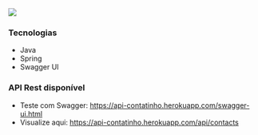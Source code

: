 <img src="https://github.com/antonialucianapires/api-contatinhos/blob/master/capa-swagger.png"/>

### Tecnologias
- Java
- Spring 
- Swagger UI

### API Rest disponível

- Teste com Swagger: https://api-contatinho.herokuapp.com/swagger-ui.html
- Visualize aqui: https://api-contatinho.herokuapp.com/api/contacts
